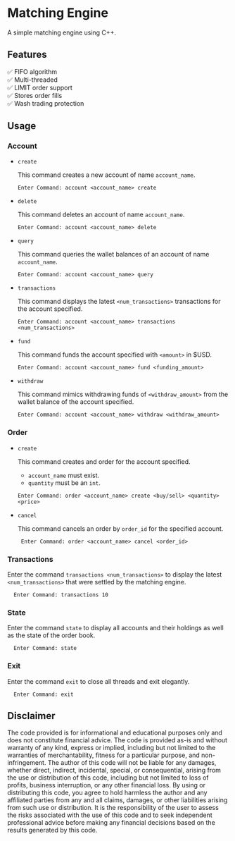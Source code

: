 # Matching Engine
A simple matching engine using C++.

## Features
✅ FIFO algorithm\
✅ Multi-threaded\
✅ LIMIT order support\
✅ Stores order fills\
✅ Wash trading protection

## Usage

### Account

- `create`

  This command creates a new account of name `account_name`.
  
  ```
  Enter Command: account <account_name> create
  ```

- `delete`
  
  This command deletes an account of name `account_name`.
  
  ```
  Enter Command: account <account_name> delete
  ```

- `query`

  This command queries the wallet balances of an account of name `account_name`.
  
  ```
  Enter Command: account <account_name> query
  ```

- `transactions`

  This command displays the latest `<num_transactions>` transactions for the account specified.
  
  ```
  Enter Command: account <account_name> transactions <num_transactions>
  ```

- `fund`

  This command funds the account specified with `<amount>` in $USD. 
  
  ```
  Enter Command: account <account_name> fund <funding_amount>
  ```

- `withdraw`

  This command mimics withdrawing funds of `<withdraw_amount>` from the wallet balance of the account specified.
  
  ```
  Enter Command: account <account_name> withdraw <withdraw_amount>
  ```


### Order

- `create`
  
  This command creates and order for the account specified.
  
    - `account_name` must exist.
    - `quantity` must be an `int`.
    
  ```
  Enter Command: order <account_name> create <buy/sell> <quantity> <price>
  ```

- `cancel`

  This command cancels an order by `order_id` for the specified account.
  ```
   Enter Command: order <account_name> cancel <order_id>
  ```
  
### Transactions

Enter the command `transactions <num_transactions>` to display the latest `<num_transactions>` that were settled by the matching engine.
```
  Enter Command: transactions 10
```

### State

Enter the command `state` to display all accounts and their holdings as well as the state of the order book.
```
  Enter Command: state
```

### Exit

Enter the command `exit` to close all threads and exit elegantly.
```
  Enter Command: exit
```

## Disclaimer

The code provided is for informational and educational purposes only and does not constitute financial advice. The code is provided as-is and without warranty of any kind, express or implied, including but not limited to the warranties of merchantability, fitness for a particular purpose, and non-infringement. The author of this code will not be liable for any damages, whether direct, indirect, incidental, special, or consequential, arising from the use or distribution of this code, including but not limited to loss of profits, business interruption, or any other financial loss. By using or distributing this code, you agree to hold harmless the author and any affiliated parties from any and all claims, damages, or other liabilities arising from such use or distribution. It is the responsibility of the user to assess the risks associated with the use of this code and to seek independent professional advice before making any financial decisions based on the results generated by this code.
